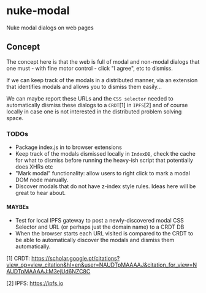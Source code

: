 # nuke-modal

Nuke modal dialogs on web pages

## Concept

The concept here is that the web is full of modal and non-modal dialogs that one must - with fine motor control - click "I agree", etc to dismiss.

If we can keep track of the modals in a distributed manner, via an extension that identifies modals and allows you to dismiss them easily...

We can maybe report these URLs and the `CSS selector` needed to automatically dismiss these dialogs to a `CRDT`[1] in `IPFS`[2] and of course locally in case one is not interested in the distributed problem solving space.

### TODOs

* Package index.js in to browser extensions
* Keep track of the modals dismissed locally in `IndexDB`, check the cache for what to dismiss before running the heavy-ish script that potentially does XHRs etc
* "Mark modal" functionality: allow users to right click to mark a modal DOM node manually.
* Discover modals that do not have z-index style rules. Ideas here will be great to hear about.

#### MAYBEs

* Test for local IPFS gateway to post a newly-discovered modal CSS Selector and URL (or perhaps just the domain name) to a CRDT DB
* When the browser starts each URL visited is compared to the CRDT to be able to automatically discover the modals and dismiss them automatically.


[1] CRDT: https://scholar.google.pt/citations?view_op=view_citation&hl=en&user=NAUDTpMAAAAJ&citation_for_view=NAUDTpMAAAAJ:M3ejUd6NZC8C

[2] IPFS: https://ipfs.io

